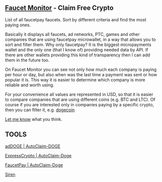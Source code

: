 ## [Faucet Monitor](https://readloud.github.io/faucetmonitor/) - Claim Free Crypto
List of all faucetpay faucets. Sort by different criteria and find the most paying ones.

 Basically it displays all faucets, ad networks, PTC, games and other companies that are using faucetpay microwallet, in a way that allows you to sort and filter them. Why only faucetpay? It is the biggest micropayments wallet and the only one (that I know of) providing needed data by API. If there are other wallets providing this kind of transparency then I can add them in the future too.

 On Faucet Monitor you can see not only how much each company is paying per hour or day, but also when was the last time a payment was sent or how popular it is. This way it is easier to determine which company is more reliable and worth using.

 For your convenience all values are represented in USD, so that it is easier to compare companies that are using different coins (e.g. BTC and LTC). Of course if you are interested only in companies paying by a specific crypto, then you can filter it, e.g. [dogecoin](https://faucetmonitor.com/dogecoin)

[Let me know](https://faucetmonitor.com) what you think.

## TOOLS

[adDOGE | AutoClaim-DOGE](bot/ad-doge/#README.md)

[ExpressCrypto | AutoClaim-Doge](bot/express-doge/#README.md)

[FaucetPay | AutoClaim-Doge](bot/faucet-doge/#README.md)

[Siren](bot/siren/#README.md)
